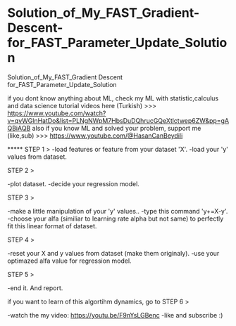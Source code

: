 # Solution_of_My_FAST_Gradient-Descent-for_FAST_Parameter_Update_Solution
Solution_of_My_FAST_Gradient Descent for_FAST_Parameter_Update_Solution


if you dont know anything about ML, check my ML with statistic,calculus and data science tutorial videos here (Turkish) >>> https://www.youtube.com/watch?v=qvWGlnHatDo&list=PLNgNWpM7HbsDuDQhrucGQeXtlctwep6ZW&pp=gAQBiAQB
also if you know ML and solved your problem, support me (like,sub) >>> https://www.youtube.com/@HasanCanBeydili


***** STEP 1 >
-load features or feature from your dataset 'X'.
-load your 'y' values from dataset.

STEP 2 >

-plot dataset.
-decide your regression model.

STEP 3 >

-make a little manipulation of your 'y' values..
-type this command 'y+=X-y'.
-choose your alfa (similiar to learning rate alpha but not same) to perfectly fit this linear format of dataset.

STEP 4 >

-reset your X and y values from dataset (make them originaly).
-use your optimazed alfa value for regression model.

STEP 5 >

-end it. And report.

if you want to learn of this algortihm dynamics, go to STEP 6 >

-watch the my video: https://youtu.be/F9nYsLGBenc
-like and subscribe :)
